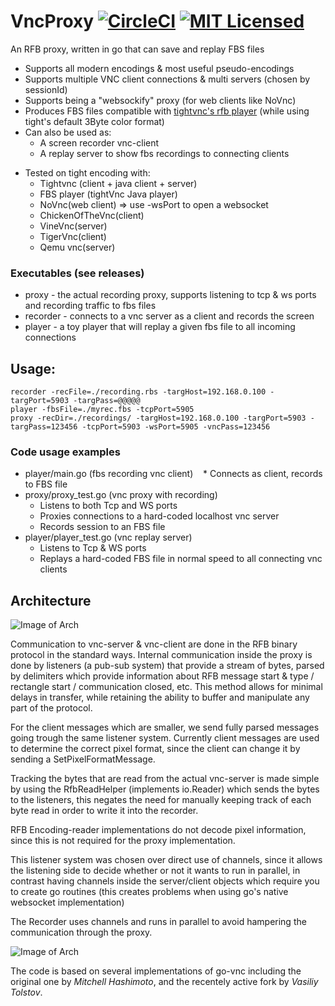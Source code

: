 # VncProxy [![CircleCI](https://circleci.com/gh/amitbet/vncproxy/tree/master.svg?style=shield)](https://circleci.com/gh/amitbet/vncproxy/tree/master) [![MIT Licensed](https://img.shields.io/badge/license-MIT-blue.svg)](https://raw.githubusercontent.com/CircleCI-Public/circleci-demo-go/master/LICENSE.md)

An RFB proxy, written in go that can save and replay FBS files
* Supports all modern encodings & most useful pseudo-encodings
* Supports multiple VNC client connections & multi servers (chosen by sessionId)
* Supports being a "websockify" proxy (for web clients like NoVnc)
* Produces FBS files compatible with [tightvnc's rfb player](https://www.tightvnc.com/rfbplayer.php) (while using tight's default 3Byte color format)
* Can also be used as:
    * A screen recorder vnc-client
    * A replay server to show fbs recordings to connecting clients 
    
- Tested on tight encoding with:
    - Tightvnc (client + java client + server)
    - FBS player (tightVnc Java player)
    - NoVnc(web client) => use -wsPort to open a websocket
    - ChickenOfTheVnc(client)
    - VineVnc(server)
    - TigerVnc(client)
    - Qemu vnc(server) 


### Executables (see releases)
* proxy - the actual recording proxy, supports listening to tcp & ws ports and recording traffic to fbs files
* recorder - connects to a vnc server as a client and records the screen
* player - a toy player that will replay a given fbs file to all incoming connections

## Usage:
    recorder -recFile=./recording.rbs -targHost=192.168.0.100 -targPort=5903 -targPass=@@@@@
    player -fbsFile=./myrec.fbs -tcpPort=5905
    proxy -recDir=./recordings/ -targHost=192.168.0.100 -targPort=5903 -targPass=123456 -tcpPort=5903 -wsPort=5905 -vncPass=123456

### Code usage examples
* player/main.go (fbs recording vnc client) 
    * Connects as client, records to FBS file
* proxy/proxy_test.go (vnc proxy with recording)
    * Listens to both Tcp and WS ports
    * Proxies connections to a hard-coded localhost vnc server
    * Records session to an FBS file
* player/player_test.go (vnc replay server)
    * Listens to Tcp & WS ports
    * Replays a hard-coded FBS file in normal speed to all connecting vnc clients

## **Architecture**

![Image of Arch](https://github.com/amitbet/vncproxy/blob/master/architecture/proxy-arch.png?raw=true)

Communication to vnc-server & vnc-client are done in the RFB binary protocol in the standard ways.
Internal communication inside the proxy is done by listeners (a pub-sub system) that provide a stream of bytes, parsed by delimiters which provide information about RFB message start & type / rectangle start / communication closed, etc.
This method allows for minimal delays in transfer, while retaining the ability to buffer and manipulate any part of the protocol.

For the client messages which are smaller, we send fully parsed messages going trough the same listener system.
Currently client messages are used to determine the correct pixel format, since the client can change it by sending a SetPixelFormatMessage.

Tracking the bytes that are read from the actual vnc-server is made simple by using the RfbReadHelper (implements io.Reader) which sends the bytes to the listeners, this negates the need for manually keeping track of each byte read in order to write it into the recorder.

RFB Encoding-reader implementations do not decode pixel information, since this is not required for the proxy implementation.


This listener system was chosen over direct use of channels, since it allows the listening side to decide whether or not it wants to run in parallel, in contrast having channels inside the server/client objects which require you to create go routines (this creates problems when using go's native websocket implementation)

The Recorder uses channels and runs in parallel to avoid hampering the communication through the proxy.


![Image of Arch](https://github.com/amitbet/vncproxy/blob/master/architecture/player-arch.png?raw=true)

The code is based on several implementations of go-vnc including the original one by *Mitchell Hashimoto*, and the recentely active fork by *Vasiliy Tolstov*.
